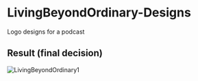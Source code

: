 # LivingBeyondOrdinary-Designs
Logo designs for a podcast

## Result (final decision)
![LivingBeyondOrdinary1](https://github.com/ZachLTech/LivingBeyondOrdinary-Designs/assets/109718204/cf700df1-355c-4d84-bc64-4ee0bd85b6e8)
